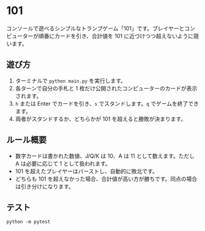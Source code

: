 # 101

コンソールで遊べるシンプルなトランプゲーム「101」です。プレイヤーとコンピューターが順番にカードを引き、合計値を 101 に近づけつつ超えないように競います。

## 遊び方

1. ターミナルで `python main.py` を実行します。
2. 各ターンで自分の手札と 1 枚だけ公開されたコンピューターのカードが表示されます。
3. `h` または Enter でカードを引き、`s` でスタンドします。`q` でゲームを終了できます。
4. 両者がスタンドするか、どちらかが 101 を超えると勝敗が決まります。

## ルール概要

- 数字カードは書かれた数値、J/Q/K は 10、A は 11 として数えます。ただし A は必要に応じて 1 として扱われます。
- 101 を超えたプレイヤーはバーストし、自動的に敗北です。
- どちらも 101 を超えなかった場合、合計値が高い方が勝ちです。同点の場合は引き分けになります。

## テスト

```
python -m pytest
```

